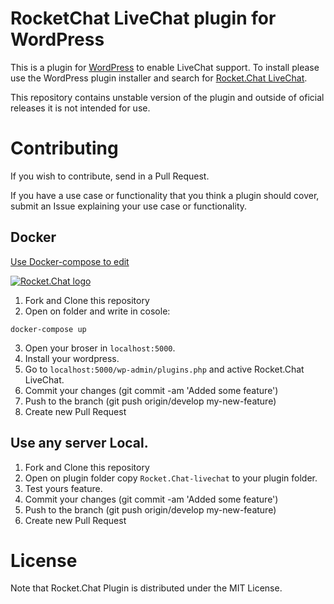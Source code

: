 RocketChat LiveChat plugin for WordPress 
===


This is a plugin for [WordPress](http://www.wordpress.org) to enable LiveChat support. To install please use the WordPress plugin installer and search for [Rocket.Chat LiveChat](https://wordpress.org/plugins/rocketchat-livechat/).

This repository contains unstable version of the plugin and outside of oficial releases it is not intended for use. 


# Contributing

If you wish to contribute, send in a Pull Request.

If you have a use case or functionality that you think a plugin should cover, submit an Issue explaining your use case or functionality.


## Docker

[Use Docker-compose to edit](https://rocket.chat/docs/installation/docker-containers/docker-compose/)

[![Rocket.Chat logo](https://d207aa93qlcgug.cloudfront.net/1.95.5.qa/img/nav/docker-logo-loggedout.png)](https://hub.docker.com/r/rocketchat/rocket.chat/)

1. Fork and Clone this repository
2. Open on folder and write in cosole:
```
docker-compose up
```
3. Open your broser in ```localhost:5000```.
4. Install your wordpress.
5. Go to ```localhost:5000/wp-admin/plugins.php``` and active Rocket.Chat LiveChat.
6. Commit your changes (git commit -am 'Added some feature')
7. Push to the branch (git push origin/develop my-new-feature)
8. Create new Pull Request

## Use any server Local.
1. Fork and Clone this repository
2. Open on plugin folder copy ```Rocket.Chat-livechat``` to your plugin folder.
3. Test yours feature.
4. Commit your changes (git commit -am 'Added some feature')
6. Push to the branch (git push origin/develop my-new-feature)
7. Create new Pull Request

# License
Note that Rocket.Chat Plugin is distributed under the MIT License.

